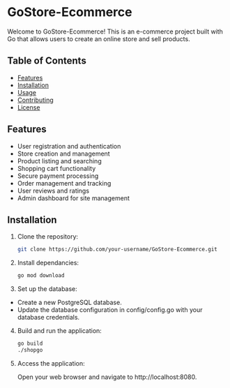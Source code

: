 # GoStore-Ecommerce

Welcome to GoStore-Ecommerce! This is an e-commerce project built with Go that allows users to create an online store and sell products. 

## Table of Contents
- [Features](#features)
- [Installation](#installation)
- [Usage](#usage)
- [Contributing](#contributing)
- [License](#license)

## Features

- User registration and authentication
- Store creation and management
- Product listing and searching
- Shopping cart functionality
- Secure payment processing
- Order management and tracking
- User reviews and ratings
- Admin dashboard for site management

## Installation

1. Clone the repository:

   ```bash
   git clone https://github.com/your-username/GoStore-Ecommerce.git
   
2. Install dependancies:
    ```bash
    go mod download
    ```
    
3. Set up the database:

  - Create a new PostgreSQL database.
  - Update the database configuration in config/config.go with your database credentials.
  
4. Build and run the application:

    ```bash
    go build
    ./shopgo
    ```
    
5. Access the application:

      Open your web browser and navigate to http://localhost:8080.
